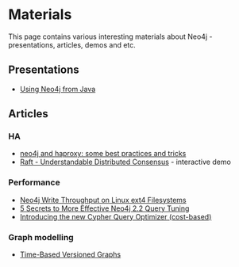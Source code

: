 # Materials

This page contains various interesting materials about Neo4j - presentations, articles, demos and etc.

## Presentations

- [Using Neo4j from Java](http://www.slideshare.net/neo4j/using-neo4j-from-java)

## Articles

### HA

- [neo4j and haproxy: some best practices and tricks](http://blog.armbruster-it.de/2015/08/neo4j-and-haproxy-some-best-practices-and-tricks/)
- [Raft - Understandable Distributed Consensus](http://thesecretlivesofdata.com/raft/) - interactive demo

### Performance

- [Neo4j Write Throughput on Linux ext4 Filesystems](https://structr.org/blog/neo4j-performance-on-ext4)
- [5 Secrets to More Effective Neo4j 2.2 Query Tuning](http://neo4j.com/blog/neo4j-2-2-query-tuning/)
- [Introducing the new Cypher Query Optimizer (cost-based)](http://neo4j.com/blog/introducing-new-cypher-query-optimizer/)

### Graph modelling

- [Time-Based Versioned Graphs](http://iansrobinson.com/2014/05/13/time-based-versioned-graphs/)

